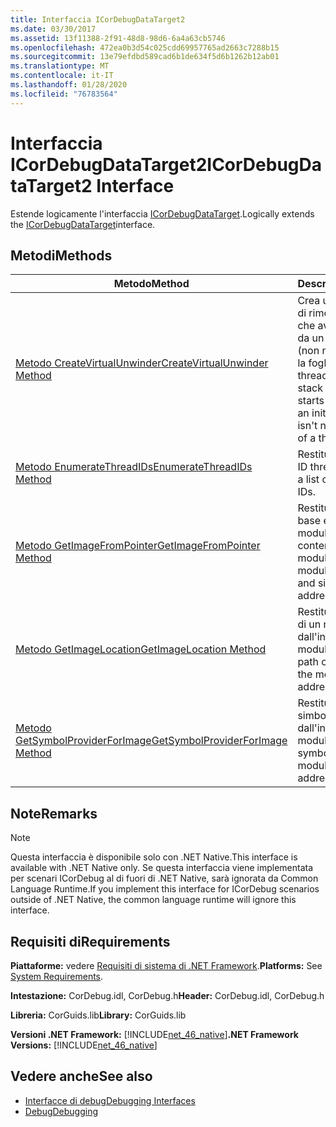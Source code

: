 ```yaml
---
title: Interfaccia ICorDebugDataTarget2
ms.date: 03/30/2017
ms.assetid: 13f11388-2f91-48d8-98d6-6a4a63cb5746
ms.openlocfilehash: 472ea0b3d54c025cdd69957765ad2663c7288b15
ms.sourcegitcommit: 13e79efdbd589cad6b1de634f5d6b1262b12ab01
ms.translationtype: MT
ms.contentlocale: it-IT
ms.lasthandoff: 01/28/2020
ms.locfileid: "76783564"
---
```

# <a name="icordebugdatatarget2-interface"></a><span data-ttu-id="62957-102">Interfaccia ICorDebugDataTarget2</span><span class="sxs-lookup"><span data-stu-id="62957-102">ICorDebugDataTarget2 Interface</span></span>
<span data-ttu-id="62957-103">Estende logicamente l'interfaccia [ICorDebugDataTarget](icordebugdatatarget-interface.md).</span><span class="sxs-lookup"><span data-stu-id="62957-103">Logically extends the [ICorDebugDataTarget](icordebugdatatarget-interface.md)interface.</span></span>  
  
## <a name="methods"></a><span data-ttu-id="62957-104">Metodi</span><span class="sxs-lookup"><span data-stu-id="62957-104">Methods</span></span>  
  
|<span data-ttu-id="62957-105">Metodo</span><span class="sxs-lookup"><span data-stu-id="62957-105">Method</span></span>|<span data-ttu-id="62957-106">Descrizione</span><span class="sxs-lookup"><span data-stu-id="62957-106">Description</span></span>|  
|------------|-----------------|  
|[<span data-ttu-id="62957-107">Metodo CreateVirtualUnwinder</span><span class="sxs-lookup"><span data-stu-id="62957-107">CreateVirtualUnwinder Method</span></span>](icordebugdatatarget2-createvirtualunwinder-method.md)|<span data-ttu-id="62957-108">Crea un nuovo agente di rimozione dello stack che avvia la rimozione da un contesto iniziale (non necessariamente la foglia di un thread).</span><span class="sxs-lookup"><span data-stu-id="62957-108">Creates a new stack unwinder that starts unwinding from an initial context (which isn't necessarily the leaf of a thread).</span></span>|  
|[<span data-ttu-id="62957-109">Metodo EnumerateThreadIDs</span><span class="sxs-lookup"><span data-stu-id="62957-109">EnumerateThreadIDs Method</span></span>](icordebugdatatarget2-enumeratethreadids-method.md)|<span data-ttu-id="62957-110">Restituisce un elenco di ID thread attivi.</span><span class="sxs-lookup"><span data-stu-id="62957-110">Returns a list of active thread IDs.</span></span>|  
|[<span data-ttu-id="62957-111">Metodo GetImageFromPointer</span><span class="sxs-lookup"><span data-stu-id="62957-111">GetImageFromPointer Method</span></span>](icordebugdatatarget2-getimagefrompointer-method.md)|<span data-ttu-id="62957-112">Restituisce l'indirizzo di base e le dimensioni del modulo da un indirizzo contenuto nel modulo.</span><span class="sxs-lookup"><span data-stu-id="62957-112">Returns the module base address and size from an address in that module.</span></span>|  
|[<span data-ttu-id="62957-113">Metodo GetImageLocation</span><span class="sxs-lookup"><span data-stu-id="62957-113">GetImageLocation Method</span></span>](icordebugdatatarget2-getimagelocation-method.md)|<span data-ttu-id="62957-114">Restituisce il percorso di un modulo dall'indirizzo di base del modulo.</span><span class="sxs-lookup"><span data-stu-id="62957-114">Returns the path of a module from the module's base address.</span></span>|  
|[<span data-ttu-id="62957-115">Metodo GetSymbolProviderForImage</span><span class="sxs-lookup"><span data-stu-id="62957-115">GetSymbolProviderForImage Method</span></span>](icordebugdatatarget2-getsymbolproviderforimage-method.md)|<span data-ttu-id="62957-116">Restituisce il provider di simboli per un modulo dall'indirizzo di base del modulo.</span><span class="sxs-lookup"><span data-stu-id="62957-116">Returns the symbol-provider for a module from the base address of that module.</span></span>|  
  
## <a name="remarks"></a><span data-ttu-id="62957-117">Note</span><span class="sxs-lookup"><span data-stu-id="62957-117">Remarks</span></span>  
  
> [!NOTE]
> <span data-ttu-id="62957-118">Questa interfaccia è disponibile solo con .NET Native.</span><span class="sxs-lookup"><span data-stu-id="62957-118">This interface is available with .NET Native only.</span></span> <span data-ttu-id="62957-119">Se questa interfaccia viene implementata per scenari ICorDebug al di fuori di .NET Native, sarà ignorata da Common Language Runtime.</span><span class="sxs-lookup"><span data-stu-id="62957-119">If you implement this interface for ICorDebug scenarios outside of .NET Native, the common language runtime will ignore this interface.</span></span>  
  
## <a name="requirements"></a><span data-ttu-id="62957-120">Requisiti di</span><span class="sxs-lookup"><span data-stu-id="62957-120">Requirements</span></span>  
 <span data-ttu-id="62957-121">**Piattaforme:** vedere [Requisiti di sistema di .NET Framework](../../../../docs/framework/get-started/system-requirements.md).</span><span class="sxs-lookup"><span data-stu-id="62957-121">**Platforms:** See [System Requirements](../../../../docs/framework/get-started/system-requirements.md).</span></span>  
  
 <span data-ttu-id="62957-122">**Intestazione:** CorDebug.idl, CorDebug.h</span><span class="sxs-lookup"><span data-stu-id="62957-122">**Header:** CorDebug.idl, CorDebug.h</span></span>  
  
 <span data-ttu-id="62957-123">**Libreria:** CorGuids.lib</span><span class="sxs-lookup"><span data-stu-id="62957-123">**Library:** CorGuids.lib</span></span>  
  
 <span data-ttu-id="62957-124">**Versioni .NET Framework:** [!INCLUDE[net_46_native](../../../../includes/net-46-native-md.md)]</span><span class="sxs-lookup"><span data-stu-id="62957-124">**.NET Framework Versions:** [!INCLUDE[net_46_native](../../../../includes/net-46-native-md.md)]</span></span>  
  
## <a name="see-also"></a><span data-ttu-id="62957-125">Vedere anche</span><span class="sxs-lookup"><span data-stu-id="62957-125">See also</span></span>

- [<span data-ttu-id="62957-126">Interfacce di debug</span><span class="sxs-lookup"><span data-stu-id="62957-126">Debugging Interfaces</span></span>](debugging-interfaces.md)
- [<span data-ttu-id="62957-127">Debug</span><span class="sxs-lookup"><span data-stu-id="62957-127">Debugging</span></span>](index.md)
